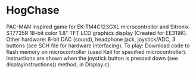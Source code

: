 # HogChase
PAC-MAN inspired game for EK-TM4C123GXL microcontroller and Sitronix ST7735R 18-bit color 1.8" TFT LCD graphics display (Created for EE319K).
Other hardware: 8-bit DAC (sound), headphone jack, joystick/ADC, 3 buttons (see SCH file for hardware interfacing).
To play: Download code to flash memory on microcontroller (used Keil for specified microcontroller). 
Instructions are shown when the joystick button is pressed down (see displayinstructions() method, in Display.c).
